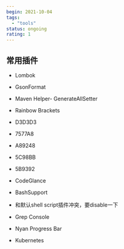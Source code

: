 ```yaml
---
begin: 2021-10-04
tags:
  - "tools"
status: ongoing
rating: 1
---
```










## 常用插件

- Lombok

- GsonFormat

- Maven Helper\- GenerateAllSetter

- Rainbow Brackets

 - D3D3D3

 - 7577A8

 - A89248

 - 5C98BB

 - 5B9392

- CodeGlance

- BashSupport

 - 和默认shell script插件冲突，要disable一下

- Grep Console

- Nyan Progress Bar

- Kubernetes
